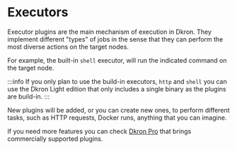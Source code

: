 # Executors

Executor plugins are the main mechanism of execution in Dkron. They implement different "types" of jobs in the sense that they can perform the most diverse actions on the target nodes.

For example, the built-in `shell` executor, will run the indicated command on the target node.

:::info
If you only plan to use the build-in executors, `http` and `shell` you can use the Dkron Light edition that only includes a single binary as the plugins are build-in.
:::

New plugins will be added, or you can create new ones, to perform different tasks, such as HTTP requests, Docker runs, anything that you can imagine.

If you need more features you can check [Dkron Pro](/pro) that brings commercially supported plugins.
